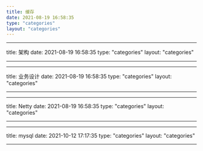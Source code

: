 ```yaml
---
title: 缓存
date: 2021-08-19 16:58:35
type: "categories"
layout: "categories"
---
```


---

title: 架构
date: 2021-08-19 16:58:35
type: "categories"
layout: "categories"

---

---

title: 业务设计
date: 2021-08-19 16:58:35
type: "categories"
layout: "categories"

---

---

title: Netty
date: 2021-08-19 16:58:35
type: "categories"
layout: "categories"

---

---

title: mysql
date: 2021-10-12 17:17:35
type: "categories"
layout: "categories"

---
